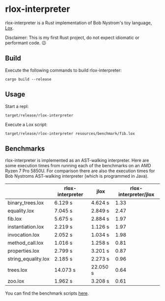 # rlox-interpreter

rlox-interpreter is a Rust implementation of Bob Nystrom's toy language, [Lox](https://craftinginterpreters.com/).

Disclaimer: This is my first Rust project, do not expect idiomatic or performant code. :wink:

## Build

Execute the following commands to build rlox-interpreter:

    cargo build --release

## Usage

Start a repl:

    target/release/rlox-interpreter

Execute a Lox script:

    target/release/rlox-interpreter resources/benchmark/fib.lox

## Benchmarks

rlox-interpreter is implemented as an AST-walking interpreter. Here are some execution times from running each of the
benchmarks on an AMD Ryzen 7 Pro 5850U. For comparison there are also the execution times for Bob Nystroms AST-walking
interpreter (which is programmed in Java).

|                     | rlox-interpreter | jlox     | rlox-interpreter/jlox |
|---------------------|------------------|----------|-----------------------|
| binary_trees.lox    |          6.129 s |  4.624 s |                  1.33 |
| equality.lox        |          7.045 s |  2.849 s |                  2.47 |
| fib.lox             |          5.675 s |  2.884 s |                  1.97 |
| instantiation.lox   |          2.219 s |  1.126 s |                  1.97 |
| invocation.lox      |          2.052 s |  1.034 s |                  1.98 |
| method_call.lox     |          1.016 s |  1.258 s |                  0.81 |
| properties.lox      |          2.799 s |  3.201 s |                  0.87 |
| string_equality.lox |          2.185 s |  2.273 s |                  0.96 |
| trees.lox           |         14.073 s | 22.050 s |                  0.64 |
| zoo.lox             |          1.962 s |  3.208 s |                  0.61 |

You can find the benchmark scripts [here](resources/benchmark).